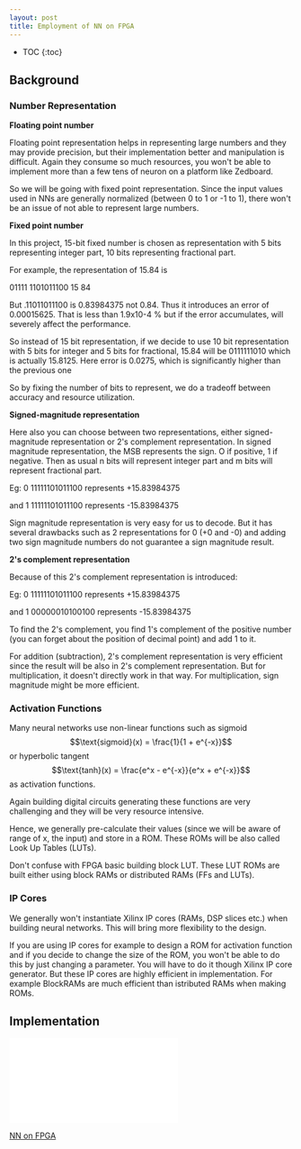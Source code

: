 ```yaml
---
layout: post
title: Employment of NN on FPGA
---
```


* TOC
{:toc}

## Background
### Number Representation
**Floating point number**

Floating point representation helps in representing large numbers and they may provide precision, but their implementation better and manipulation is difficult.
Again they consume so much resources, you won't be able to implement more than a few tens of neuron on a platform like Zedboard.

So we will be going with fixed point representation. Since the input values used in NNs are generally normalized (between 0 to 1 or -1 to 1), there won't be an issue of not able to represent large numbers.

**Fixed point number**

In this project, 15-bit fixed number is chosen as representation with 5 bits representing integer part, 10 bits representing fractional part.

For example, the representation of 15.84 is

01111  1101011100   15  84

But .11011011100 is 0.83984375 not 0.84. Thus it introduces an error of 0.00015625. That is less than 1.9x10-4 % but if the error accumulates, will severely affect the performance.

So instead of 15 bit representation, if we decide to use 10 bit representation with 5 bits for integer and 5 bits for fractional, 15.84 will be 0111111010 which is actually 15.8125. Here error is 0.0275, which is significantly higher than the previous one 

So by fixing the number of bits to represent, we do a tradeoff between accuracy and resource utilization.

**Signed-magnitude representation**

Here also you can choose between two representations, either signed-magnitude representation or 2's complement representation.
In signed magnitude representation, the MSB represents the sign. O if positive, 1 if negative.
Then as usual n bits will represent integer part and m bits will represent fractional part.

Eg: 0  11111101011100 represents +15.83984375

and 1  11111101011100 represents -15.83984375

Sign magnitude representation is very easy for us to
decode. But it has several drawbacks such as 2 representations for 0 (+0 and -0) and adding two sign magnitude numbers do not guarantee a sign magnitude result.

**2's complement representation**

Because of this 2's complement representation is
introduced:

Eg: 0  11111101011100 represents +15.83984375

and 1  00000010100100 represents -15.83984375

To find the 2's complement, you find 1's complement of the positive number (you can forget about the position of decimal point) and add 1 to it.

For addition (subtraction), 2's complement representation is very efficient since the result will be also in 2's complement representation. But for multiplication, it doesn't directly work in that way. For multiplication, sign magnitude might be more efficient.

### Activation Functions
Many neural networks use non-linear functions such as sigmoid $$\text{sigmoid}(x) = \frac{1}{1 + e^{-x}}$$ or hyperbolic tangent $$\text{tanh}(x) = \frac{e^x - e^{-x}}{e^x + e^{-x}}$$ as activation functions.

<!-- $$
\text{sigmoid}(x) = \frac{1}{1 + e^{-x}}
$$ -->

Again building digital circuits generating these functions are very challenging and they will be very resource intensive.

Hence, we generally pre-calculate their values (since we will be aware of range of x, the input) and store in a ROM. These ROMs will be also called Look Up Tables (LUTs).

Don't confuse with FPGA basic building block LUT. These LUT ROMs are built either using block RAMs or distributed RAMs (FFs and LUTs).

### IP Cores
We generally won't instantiate Xilinx IP cores (RAMs, DSP slices etc.) when building neural networks.
This will bring more flexibility to the design.

If you are using IP cores for example to design a ROM for activation function and if you decide to change the size of the ROM, you won't be able to do this by just changing a parameter. You will have to do it though Xilinx IP core generator. But these IP cores are highly efficient in implementation. For example BlockRAMs are much efficient than istributed RAMs when making ROMs.

## Implementation
![neuron](../../../../public/images/posts/2024/2024-04-23-NN-on-FPGA/nueron.pdf)
<div class="caption">
  <a href="https://www.youtube.com/watch?v=rw_JITpbh3k&list=PLJePd8QU_LYKZwJnByZ8FHDg5l1rXtcIq&index=1">NN on FPGA</a>
</div>